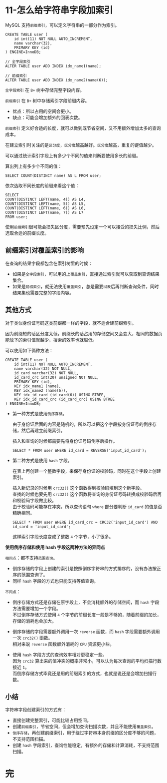# 11-怎么给字符串字段加索引

MySQL 支持`前缀索引`，可以定义字符串的一部分作为索引。

    CREATE TABLE user (
        id int(11) NOT NULL AUTO_INCREMENT,
        name varchar(32),
        PRIMARY KEY (id)
    ) ENGINE=InnoDB;

    // 全字段索引
    ALTER TABLE user ADD INDEX idx_name1(name);

    // 前缀索引
    ALTER TABLE user ADD INDEX idx_name2(name(6));

`全字段索引` 在 `B+` 树中存储完整字段内容。

`前缀索引` 在 `B+` 树中存储索引字段前缀内容。
- 优点：所以占用的空间会更小。
- 缺点：可能会增加额外的回表次数。

`前缀索引` 定义好合适的长度，就可以做到既节省空间，又不用额外增加太多的查询成本。

在建立索引时关注的是`区分度`，`区分度`越高越好。`区分度`越高，重复的键值越少。

可以通过统计索引字段上有多少个不同的值来判断要使用多长的前缀。

算出列上有多少个不同的值：

    SELECT COUNT(DISTINCT name) AS L FROM user;

依次选取不同长度的前缀来看这个值：

    SELECT 
    COUNT(DISTINCT LEFT(name, 4)) AS L4,
    COUNT(DISTINCT LEFT(name, 5)) AS L5,
    COUNT(DISTINCT LEFT(name, 6)) AS L6,
    COUNT(DISTINCT LEFT(name, 7)) AS L7
    FROM user;

使用`前缀索引`很可能会损失区分度，需要预先设定一个可以接受的损失比例，然后选取合适的前缀长度。

## 前缀索引对覆盖索引的影响

在查询的结果字段都包含在索引树里的时候：
- 如果是`全字段索引`，可以用的上`覆盖索引`，直接通过索引就可以获取到查询结果集合。
- 如果是`前缀索引`，就无法使用`覆盖索引`，总是需要`回表`后再判断查询条件，同时结果集也需要完整的字段内容。

## 其他方式

对于类似身份证号码这类前缀都一样的字段，就不适合建前缀索引。

因为前缀短的话区分度太低，前缀长的话占用的存储空间又会变大，相同的数据页能放下的索引值就越少，搜索的效率也就越低。

可以使用如下俩种方法：

    CREATE TABLE user (
        id int(11) NOT NULL AUTO_INCREMENT,
        name varchar(32) NOT NULL,
        id_card varchar(32) NOT NULL,
        id_card_crc int(20) unsigned NOT NULL,
        PRIMARY KEY (id),
        KEY idx_name1 (name),
        KEY idx_name2 (name(6)),
        KEY idx_id_card (id_card(6)) USING BTREE,
        KEY idx_id_card_crc (id_card_crc) USING BTREE
    ) ENGINE=InnoDB;

- 第一种方式是使用`倒序存储`。
  
  由于身份证后面的内容是随机的，所以可以把这个字段按身份证号的倒序存储，然后再建立前缀索引。

  插入和查询的时候都需要先将身份证号码倒序后操作。

      SELECT * FROM user WHERE id_card = REVERSE('input_id_card');

- 第二种方式是使用 `hash` 字段。
  
  在表上再创建一个整数字段，来保存身份证的校验码，同时在这个字段上创建索引。

  插入新记录的时候用 `crc32()` 这个函数得到校验码填到这个新字段。  
  查找的时候也要先用 `crc32()` 这个函数将查询的身份证号码转换成校验码后再和校验码字段做比较。  
  由于校验码可能存在冲突，所以查询语句 `where` 部分要判断 `id_card` 的值是否精确相同。  

      SELECT * FROM user WHERE id_card_crc = CRC32('input_id_card') AND id_card = 'input_id_card';
  
  这样索引字段长度变成了整数 `4` 个字节，小了很多。

**使用倒序存储和使用 hash 字段这两种方法的异同点**

`相同点`：都不支持`范围查询`。
- 倒序存储的字段上创建的索引是按照倒序字符串的方式排序的，没有办法按正序的范围查询了。
- 同样 `hash` 字段的方式也只能支持等值查询。

`不同点`：
- 倒序存储方式还是存储在原字段上，不会消耗额外的存储空间，而 `hash` 字段方法需要增加一个字段。    
  不过倒序存储方式使用 `4` 个字节的前缀长度一般是不够的，随着前缀的加长，存储的消耗也会加大。

- 倒序存储的字段需要额外调用一次 `reverse` 函数，而 `hash` 字段需要额外调用一次 `crc32()` 函数。  
  相对来说 `reverse` 函数额外消耗的 `CPU` 资源更小些。

- 使用 `hash` 字段方式的查询效率相对更稳定一些。  
  因为 `crc32` 算出来的值冲突的概率非常小，可以认为每次查询的平均扫描行数接近 `1`。  
  而倒序存储方式毕竟还是用的前缀索引的方式，也就是说还是会增加扫描行数。  

## 小结

字符串字段创建索引的方式有：
- 直接创建完整索引，可能比较占用空间。
- 创建`前缀索引`，节省空间，但会增加查询扫描次数，并且不能使用`覆盖索引`。
- `倒序存储`，再创建前缀索引，用于绕过字符串本身前缀的区分度不够的问题，不支持范围扫描。
- 创建 `hash` 字段索引，查询性能稳定，有额外的存储和计算消耗，不支持范围扫描。

# 完